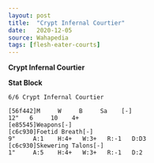```yaml
---
layout: post
title:  "Crypt Infernal Courtier"
date:   2020-12-05
source: Wahapedia
tags: [flesh-eater-courts]
---
```


**Crypt Infernal Courtier**

**Stat Block**
```
6/6 Crypt Infernal Courtier
```

```
[56f442]M     W     B     Sa    [-]
12"   6     10    4+    
[e85545]Weapons[-]
[c6c930]Foetid Breath[-]
9"     A:1    H:4+   W:3+   R:-1   D:D3  
[c6c930]Skewering Talons[-]
1"     A:5    H:4+   W:3+   R:-1   D:2   
```


